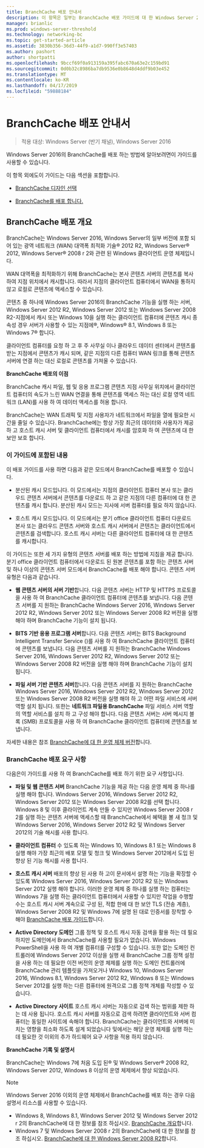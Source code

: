 ```yaml
---
title: BranchCache 배포 안내서
description: 이 항목은 일부는 BranchCache 배포 가이드에 대 한 Windows Server 2016, 지사에 WAN 대역폭 사용량을 최적화 하기 위해 분산 및 호스트 캐시 모드로 BranchCache를 배포 하는 방법을 보여 주는
manager: brianlic
ms.prod: windows-server-threshold
ms.technology: networking-bc
ms.topic: get-started-article
ms.assetid: 3830b356-36d3-44f9-a1d7-990ff3e57403
ms.author: pashort
author: shortpatti
ms.openlocfilehash: 9bccf69f0a913159a395fabc670a63e2c159bd91
ms.sourcegitcommit: 0d0b32c8986ba7db9536e0b8648d4ddf9b03e452
ms.translationtype: MT
ms.contentlocale: ko-KR
ms.lasthandoff: 04/17/2019
ms.locfileid: "59888184"
---
```

# <a name="branchcache-deployment-guide"></a>BranchCache 배포 안내서

>적용 대상: Windows Server (반기 채널), Windows Server 2016

Windows Server 2016의 BranchCache를 배포 하는 방법에 알아보려면이 가이드를 사용할 수 있습니다.  
  
이 항목 외에도이 가이드는 다음 섹션을 포함합니다.  
  
-   [BranchCache 디자인 선택](../../branchcache/plan/Choosing-a-BranchCache-Design.md)  
  
-   [BranchCache를 배포 합니다.](../../branchcache/deploy/Deploy-BranchCache.md)  
  
## <a name="branchcache-deployment-overview"></a>BranchCache 배포 개요

BranchCache는 Windows Server 2016, Windows Server의 일부 버전에 포함 되어 있는 광역 네트워크 (WAN) 대역폭 최적화 기술&reg; 2012 R2, Windows Server&reg; 2012, Windows Server&reg; 2008 r 2와 관련 된 Windows 클라이언트 운영 체제입니다.  
  
WAN 대역폭을 최적화하기 위해 BranchCache는 본사 콘텐츠 서버의 콘텐츠를 복사하여 지점 위치에서 캐시합니다. 따라서 지점의 클라이언트 컴퓨터에서 WAN을 통하지 않고 로컬로 콘텐츠에 액세스할 수 있습니다.  
  
콘텐츠 중 하나에 Windows Server 2016의 BranchCache 기능을 실행 하는 서버, Windows Server 2012 R2, Windows Server 2012 또는 Windows Server 2008 R2-지점에서 캐시 또는 Windows 10을 실행 하는 클라이언트 컴퓨터에 콘텐츠 캐시 종속성 경우 서버가 사용할 수 있는 지점에&reg;, Windows&reg; 8.1, Windows 8 또는 Windows 7&reg; 합니다.  
  
클라이언트 컴퓨터를 요청 하 고 후 주 사무실 이나 클라우드 데이터 센터에서 콘텐츠를 받는 지점에서 콘텐츠가 캐시 되며, 같은 지점의 다른 컴퓨터 WAN 링크를 통해 콘텐츠 서버에 연결 하는 대신 로컬로 콘텐츠를 가져올 수 있습니다.  
  
**BranchCache 배포의 이점**  
  
BranchCache 캐시 파일, 웹 및 응용 프로그램 콘텐츠 지점 사무실 위치에서 클라이언트 컴퓨터의 속도가 느린 WAN 연결을 통해 콘텐츠를 액세스 하는 대신 로컬 영역 네트워크 (LAN)를 사용 하 여 데이터 액세스를 허용 합니다.  
  
BranchCache는 WAN 트래픽 및 지점 사용자가 네트워크에서 파일을 열에 필요한 시간을 줄일 수 있습니다.  BranchCache에는 항상 가장 최근의 데이터와 사용자가 제공 하 고 호스트 캐시 서버 및 클라이언트 컴퓨터에서 캐시를 암호화 하 여 콘텐츠에 대 한 보안 보호 합니다.  
  
### <a name="what-this-guide-provides"></a>이 가이드에 포함된 내용  
이 배포 가이드를 사용 하면 다음과 같은 모드에서 BranchCache를 배포할 수 있습니다.  
  
-   분산된 캐시 모드입니다. 이 모드에서는 지점의 클라이언트 컴퓨터 본사 또는 클라우드 콘텐츠 서버에서 콘텐츠를 다운로드 하 고 같은 지점의 다른 컴퓨터에 대 한 콘텐츠를 캐시 합니다. 분산된 캐시 모드는 지사에 서버 컴퓨터를 필요 하지 않습니다.  
  
-   호스트 캐시 모드입니다. 이 모드에서는 분기 office 클라이언트 컴퓨터 다운로드 본사 또는 클라우드 콘텐츠 서버와 호스트 캐시 서버에서 콘텐츠는 클라이언트에서 콘텐츠를 검색합니다. 호스트 캐시 서버는 다른 클라이언트 컴퓨터에 대 한 콘텐츠를 캐시합니다.  
  
이 가이드는 또한 세 가지 유형의 콘텐츠 서버를 배포 하는 방법에 지침을 제공 합니다. 분기 office 클라이언트 컴퓨터에서 다운로드 된 원본 콘텐츠를 포함 하는 콘텐츠 서버 및 하나 이상의 콘텐츠 서버 모드에서 BranchCache를 배포 해야 합니다. 콘텐츠 서버 유형은 다음과 같습니다.  
  
-   **웹 콘텐츠 서버의 서버 기반**합니다. 다음 콘텐츠 서버는 HTTP 및 HTTPS 프로토콜을 사용 하 여 BranchCache 클라이언트 컴퓨터에 콘텐츠를 보냅니다. 다음 콘텐츠 서버를 지 원하는 BranchCache Windows Server 2016, Windows Server 2012 R2, Windows Server 2012 또는 Windows Server 2008 R2 버전을 실행 해야 하며 BranchCache 기능이 설치 됩니다.  
  
-   **BITS 기반 응용 프로그램 서버**합니다. 다음 콘텐츠 서버는 BITS Background Intelligent Transfer Service ()를 사용 하 여 BranchCache 클라이언트 컴퓨터에 콘텐츠를 보냅니다. 다음 콘텐츠 서버를 지 원하는 BranchCache Windows Server 2016, Windows Server 2012 R2, Windows Server 2012 또는 Windows Server 2008 R2 버전을 실행 해야 하며 BranchCache 기능이 설치 됩니다.  
  
-   **파일 서버 기반 콘텐츠 서버**합니다. 다음 콘텐츠 서버를 지 원하는 BranchCache Windows Server 2016, Windows Server 2012 R2, Windows Server 2012 또는 Windows Server 2008 R2 버전을 실행 해야 하 고 어떤 파일 서비스에 서버 역할 설치 됩니다. 또한는 **네트워크 파일용 BranchCache** 파일 서비스 서버 역할의 역할 서비스를 설치 하 고 구성 해야 합니다. 다음 콘텐츠 서버는 서버 메시지 블록 (SMB) 프로토콜을 사용 하 여 BranchCache 클라이언트 컴퓨터에 콘텐츠를 보냅니다.  
  
자세한 내용은 참조 [BranchCache에 대 한 운영 체제 버전](https://technet.microsoft.com/windows-server-docs/networking/branchcache/branchcache#a-namebkmkosaoperating-system-versions-for-branchcache)합니다.  
  
### <a name="branchcache-deployment-requirements"></a>BranchCache 배포 요구 사항

다음은이 가이드를 사용 하 여 BranchCache를 배포 하기 위한 요구 사항입니다.  
  
-   **파일 및 웹 콘텐츠 서버** BranchCache 기능을 제공 하는 다음 운영 체제 중 하나를 실행 해야 합니다. Windows Server 2016, Windows Server 2012 R2, Windows Server 2012 또는 Windows Server 2008 R2를 선택 합니다. Windows 8 및 이후 클라이언트 계속 만들 수 있지만 Windows Server 2008 r 2를 실행 하는 콘텐츠 서버에 액세스할 때 BranchCache에서 혜택을 볼 새 청크 및 Windows Server 2016, Windows Server 2012 R2 및 Windows Server 2012의 기술 해시를 사용 합니다.  
  
-   **클라이언트 컴퓨터** 수 있도록 하는 Windows 10, Windows 8.1 또는 Windows 8 실행 해야 가장 최근의 배포 모델 및 청크 및 Windows Server 2012에서 도입 된 향상 된 기능 해시를 사용 합니다.  
  
-   **호스트 캐시 서버** 배포의 향상 된 사용 하 고이 문서에서 설명 하는 기능을 확장할 수 있도록 Windows Server 2016, Windows Server 2012 R2 또는 Windows Server 2012 실행 해야 합니다.  이러한 운영 체제 중 하나를 실행 하는 컴퓨터는 Windows 7을 실행 하는 클라이언트 컴퓨터에서 사용할 수 있지만 작업을 수행할 수는 호스트 캐시 서버 계속으로 구성 된, 적합 한에 대 한 보안 TLS (전송 계층), Windows Server 2008 R2 및 Windows 7에 설명 된 대로 인증서를 장착할 수 해야 [BranchCache 배포 가이드](https://technet.microsoft.com/library/ee649232.aspx)합니다.  
  
-   **Active Directory 도메인** 그룹 정책 및 호스트 캐시 자동 검색을 활용 하는 데 필요 하지만 도메인에서 BranchCache를 사용할 필요가 없습니다.  Windows PowerShell을 사용 하 여 개별 컴퓨터를 구성할 수 있습니다. 또한 없는 도메인 컨트롤러에 Windows Server 2012 이상을 실행 새 BranchCache 그룹 정책 설정을 사용 하는 데 필요한 이전 버전의 운영 체제를 실행 하는 도메인 컨트롤러에 BranchCache 관리 템플릿을 가져오거나 Windows 10, Windows Server 2016, Windows 8.1, Windows Server 2012 R2, Windows 8 또는 Windows Server 2012를 실행 하는 다른 컴퓨터에 원격으로 그룹 정책 개체를 작성할 수 있습니다.

-   **Active Directory 사이트** 호스트 캐시 서버는 자동으로 검색 하는 범위를 제한 하는 데 사용 됩니다.  호스트 캐시 서버를 자동으로 검색 하려면 클라이언트와 서버 컴퓨터는 동일한 사이트에 속해야 합니다. BranchCache는 클라이언트와 서버에 미치는 영향을 최소화 하도록 설계 되었습니다 및에서는 해당 운영 체제를 실행 하는 데 필요한 것 이외의 추가 하드웨어 요구 사항을 적용 하지 않습니다.  

**BranchCache 기록 및 설명서**

BranchCache는 Windows 7에 처음 도입 된&reg; 및 Windows Server&reg; 2008 R2, Windows Server 2012, Windows 8 이상의 운영 체제에서 향상 되었습니다.

> [!NOTE]
> Windows Server 2016 이외의 운영 체제에서 BranchCache를 배포 하는 경우 다음 설명서 리소스를 사용할 수 있습니다.
> 
> - Windows 8, Windows 8.1, Windows Server 2012 및 Windows Server 2012 r 2의 BranchCache에 대 한 정보를 참조 하십시오. [BranchCache 개요](https://technet.microsoft.com/library/hh831696.aspx)합니다.  
> - Windows 7 및 Windows Server 2008 r 2의 BranchCache에 대 한 정보를 참조 하십시오.  [BranchCache에 대 한 Windows Server 2008 R2](https://technet.microsoft.com/library/dd996634.aspx)합니다.  
  


